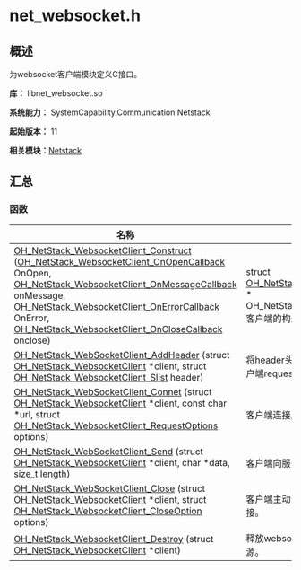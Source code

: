 # net_websocket.h


## 概述

为websocket客户端模块定义C接口。

**库：** libnet_websocket.so

**系统能力：** SystemCapability.Communication.Netstack

**起始版本：** 11

**相关模块：**[Netstack](netstack.md)


## 汇总


### 函数

| 名称 | 描述 | 
| -------- | -------- |
| [OH_NetStack_WebsocketClient_Construct](netstack.md#oh_netstack_websocketclient_construct) ([OH_NetStack_WebsocketClient_OnOpenCallback](netstack.md#oh_netstack_websocketclient_onopencallback) OnOpen, [OH_NetStack_WebsocketClient_OnMessageCallback](netstack.md#oh_netstack_websocketclient_onmessagecallback) onMessage, [OH_NetStack_WebsocketClient_OnErrorCallback](netstack.md#oh_netstack_websocketclient_onerrorcallback) OnError, [OH_NetStack_WebsocketClient_OnCloseCallback](netstack.md#oh_netstack_websocketclient_onclosecallback) onclose) | struct [OH_NetStack_WebsocketClient](_o_h___net_stack___websocket_client.md) \*<br/>OH_NetStack_WebsocketClient客户端的构造函数。 | 
| [OH_NetStack_WebSocketClient_AddHeader](netstack.md#oh_netstack_websocketclient_addheader) (struct [OH_NetStack_WebsocketClient](_o_h___net_stack___websocket_client.md) \*client, struct [OH_NetStack_WebsocketClient_Slist](_o_h___net_stack___websocket_client___slist.md) header) | 将header头信息添加到client客户端request中。 | 
| [OH_NetStack_WebSocketClient_Connet](netstack.md#oh_netstack_websocketclient_connet) (struct [OH_NetStack_WebsocketClient](_o_h___net_stack___websocket_client.md) \*client, const char \*url, struct [OH_NetStack_WebsocketClient_RequestOptions](h___net_stack___websocket_client___request_options.md) options) | 客户端连接服务端。 | 
| [OH_NetStack_WebSocketClient_Send](netstack.md#oh_netstack_websocketclient_send) (struct [OH_NetStack_WebsocketClient](_o_h___net_stack___websocket_client.md) \*client, char \*data, size_t length) | 客户端向服务端发送数据。 | 
| [OH_NetStack_WebSocketClient_Close](netstack.md#oh_netstack_websocketclient_close) (struct [OH_NetStack_WebsocketClient](_o_h___net_stack___websocket_client.md) \*client, struct [OH_NetStack_WebsocketClient_CloseOption](_o_h___net_stack___websocket_client___close_option.md) options) | 客户端主动关闭websocket连接。 | 
| [OH_NetStack_WebsocketClient_Destroy](netstack.md#oh_netstack_websocketclient_destroy) (struct [OH_NetStack_WebsocketClient](_o_h___net_stack___websocket_client.md) \*client) | 释放websocket连接上下文和资源。 | 
